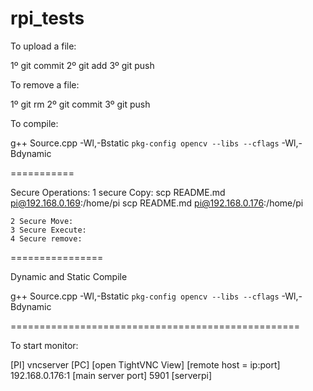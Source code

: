 rpi_tests
=========


To upload a file:

1º git commit
2º git add <file>
3º git push


To remove a file:

1º git rm <file>
2º git commit
3º git push

To compile:

g++ Source.cpp -Wl,-Bstatic `pkg-config opencv --libs --cflags` -Wl,-Bdynamic

===========

Secure Operations:
	1 secure Copy:
		scp README.md pi@192.168.0.169:/home/pi
		scp README.md pi@192.168.0.176:/home/pi

	2 Secure Move:
	3 Secure Execute:
	4 Secure remove:

================

Dynamic and Static Compile

g++ Source.cpp -Wl,-Bstatic `pkg-config opencv --libs --cflags` -Wl,-Bdynamic


==================================================

To start monitor:

[PI]
	vncserver
[PC]
	[open TightVNC View]
	[remote host = ip:port]	192.168.0.176:1
	[main server port] 5901
	[serverpi]
